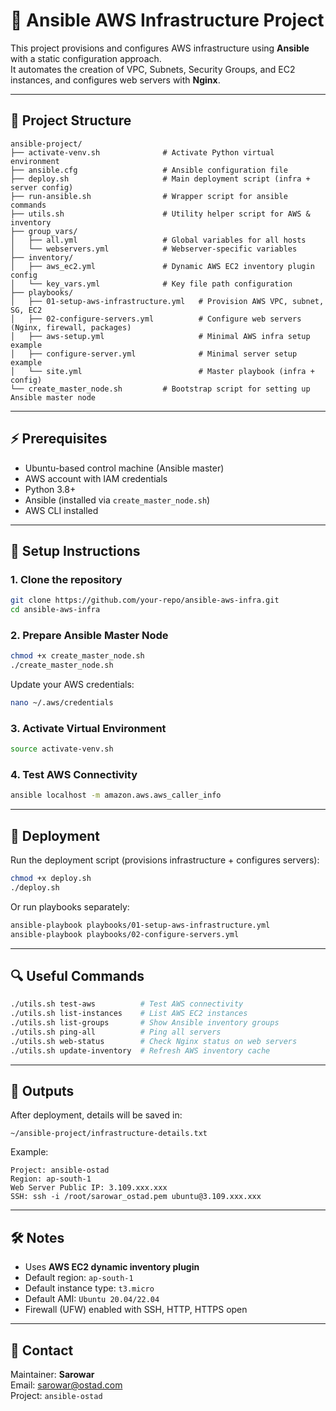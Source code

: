 # 🚀 Ansible AWS Infrastructure Project

This project provisions and configures AWS infrastructure using **Ansible** with a static configuration approach.  
It automates the creation of VPC, Subnets, Security Groups, and EC2 instances, and configures web servers with **Nginx**.

---

## 📂 Project Structure

```
ansible-project/
├── activate-venv.sh              # Activate Python virtual environment
├── ansible.cfg                   # Ansible configuration file
├── deploy.sh                     # Main deployment script (infra + server config)
├── run-ansible.sh                # Wrapper script for ansible commands
├── utils.sh                      # Utility helper script for AWS & inventory
├── group_vars/
│   ├── all.yml                   # Global variables for all hosts
│   └── webservers.yml            # Webserver-specific variables
├── inventory/
│   ├── aws_ec2.yml               # Dynamic AWS EC2 inventory plugin config
│   └── key_vars.yml              # Key file path configuration
├── playbooks/
│   ├── 01-setup-aws-infrastructure.yml   # Provision AWS VPC, subnet, SG, EC2
│   ├── 02-configure-servers.yml          # Configure web servers (Nginx, firewall, packages)
│   ├── aws-setup.yml                     # Minimal AWS infra setup example
│   ├── configure-server.yml              # Minimal server setup example
│   └── site.yml                          # Master playbook (infra + config)
└── create_master_node.sh         # Bootstrap script for setting up Ansible master node
```

---

## ⚡ Prerequisites

- Ubuntu-based control machine (Ansible master)
- AWS account with IAM credentials
- Python 3.8+
- Ansible (installed via `create_master_node.sh`)
- AWS CLI installed

---

## 🔧 Setup Instructions

### 1. Clone the repository
```bash
git clone https://github.com/your-repo/ansible-aws-infra.git
cd ansible-aws-infra
```

### 2. Prepare Ansible Master Node
```bash
chmod +x create_master_node.sh
./create_master_node.sh
```

Update your AWS credentials:
```bash
nano ~/.aws/credentials
```

### 3. Activate Virtual Environment
```bash
source activate-venv.sh
```

### 4. Test AWS Connectivity
```bash
ansible localhost -m amazon.aws.aws_caller_info
```

---

## 🚀 Deployment

Run the deployment script (provisions infrastructure + configures servers):

```bash
chmod +x deploy.sh
./deploy.sh
```

Or run playbooks separately:

```bash
ansible-playbook playbooks/01-setup-aws-infrastructure.yml
ansible-playbook playbooks/02-configure-servers.yml
```

---

## 🔍 Useful Commands

```bash
./utils.sh test-aws          # Test AWS connectivity
./utils.sh list-instances    # List AWS EC2 instances
./utils.sh list-groups       # Show Ansible inventory groups
./utils.sh ping-all          # Ping all servers
./utils.sh web-status        # Check Nginx status on web servers
./utils.sh update-inventory  # Refresh AWS inventory cache
```

---

## 📜 Outputs

After deployment, details will be saved in:

```
~/ansible-project/infrastructure-details.txt
```

Example:
```
Project: ansible-ostad
Region: ap-south-1
Web Server Public IP: 3.109.xxx.xxx
SSH: ssh -i /root/sarowar_ostad.pem ubuntu@3.109.xxx.xxx
```

---

## 🛠️ Notes

- Uses **AWS EC2 dynamic inventory plugin**
- Default region: `ap-south-1`
- Default instance type: `t3.micro`
- Default AMI: `Ubuntu 20.04/22.04`
- Firewall (UFW) enabled with SSH, HTTP, HTTPS open

---

## 📧 Contact

Maintainer: **Sarowar**  
Email: sarowar@ostad.com  
Project: `ansible-ostad`
